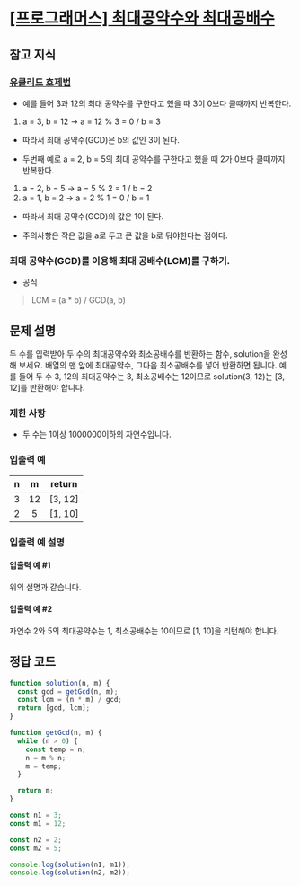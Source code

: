 # [\[프로그래머스\] 최대공약수와 최대공배수](https://programmers.co.kr/learn/courses/30/lessons/12940)

## 참고 지식

### [유클리드 호제법](https://namu.wiki/w/%EC%9C%A0%ED%81%B4%EB%A6%AC%EB%93%9C%20%ED%98%B8%EC%A0%9C%EB%B2%95)

-   예를 들어 3과 12의 최대 공약수를 구한다고 했을 때 3이 0보다 클때까지 반복한다.

1.  a = 3, b = 12 -> a = 12 % 3 = 0 / b = 3

-   따라서 최대 공약수(GCD)은 b의 값인 3이 된다.
    
-   두번째 예로 a = 2, b = 5의 최대 공약수를 구한다고 했을 때 2가 0보다 클때까지 반복한다.
    

1.  a = 2, b = 5 -> a = 5 % 2 = 1 / b = 2
2.  a = 1, b = 2 -> a = 2 % 1 = 0 / b = 1

-   따라서 최대 공약수(GCD)의 값은 1이 된다.
    
-   주의사항은 작은 값을 a로 두고 큰 값을 b로 둬야한다는 점이다.
    

### 최대 공약수(GCD)를 이용해 최대 공배수(LCM)를 구하기.

-   공식

> LCM = (a \* b) / GCD(a, b)

## 문제 설명

두 수를 입력받아 두 수의 최대공약수와 최소공배수를 반환하는 함수, solution을 완성해 보세요. 배열의 맨 앞에 최대공약수, 그다음 최소공배수를 넣어 반환하면 됩니다. 예를 들어 두 수 3, 12의 최대공약수는 3, 최소공배수는 12이므로 solution(3, 12)는 \[3, 12\]를 반환해야 합니다.

### 제한 사항

-   두 수는 1이상 1000000이하의 자연수입니다.

### 입출력 예

| n | m | return |
| :-: | :-: | :-: |
| 3 | 12 | \[3, 12\] |
| 2 | 5 | \[1, 10\] |

### 입출력 예 설명

#### 입출력 예 #1

위의 설명과 같습니다.

#### 입출력 예 #2

자연수 2와 5의 최대공약수는 1, 최소공배수는 10이므로 \[1, 10\]을 리턴해야 합니다.

## 정답 코드

```jsx
function solution(n, m) {
  const gcd = getGcd(n, m);
  const lcm = (n * m) / gcd;
  return [gcd, lcm];
}

function getGcd(n, m) {
  while (n > 0) {
    const temp = n;
    n = m % n;
    m = temp;
  }

  return m;
}

const n1 = 3;
const m1 = 12;

const n2 = 2;
const m2 = 5;

console.log(solution(n1, m1));
console.log(solution(n2, m2));

```
